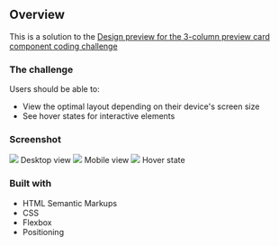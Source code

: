 ## Overview
This is a solution to the [Design preview for the 3-column preview card component coding challenge](./design/desktop-preview.jpg)
 

### The challenge
Users should be able to:

- View the optimal layout depending on their device's screen size
- See hover states for interactive elements


### Screenshot
<img src="/design/finished-products/nft_desktop_view.PNG">
Desktop view


<img src="/design/finished-products/nft_mobile_view.PNG">
Mobile view


<img src="/design/finished-products/nft_hover_state.PNG">
Hover state

### Built with
- HTML Semantic Markups
- CSS 
- Flexbox
- Positioning
